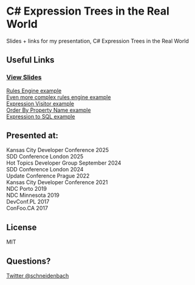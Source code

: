 # C# Expression Trees in the Real World
Slides + links for my presentation, C# Expression Trees in the Real World

## Useful Links

### [View Slides](https://gitpitch.com/schneidenbach/CSharpExpressionTreesInTheRealWorld)

[Rules Engine example](https://dotnetfiddle.net/iobiuW)  
[Even more complex rules engine example](https://dotnetfiddle.net/XuF4ci)  
[Expression Visitor example](https://dotnetfiddle.net/wQMkyd)  
[Order By Property Name example](https://dotnetfiddle.net/5PlilF)  
[Expression to SQL example](https://dotnetfiddle.net/PUij3K)

## Presented at:

Kansas City Developer Conference 2025  
SDD Conference London 2025  
Hot Topics Developer Group September 2024  
SDD Conference London 2024  
Update Conference Prague 2022  
Kansas City Developer Conference 2021  
NDC Porto 2019  
NDC Minnesota 2019  
DevConf.PL 2017  
ConFoo.CA 2017

## License

MIT

## Questions?

[Twitter @schneidenbach](https://twitter.com/schneidenbach)
